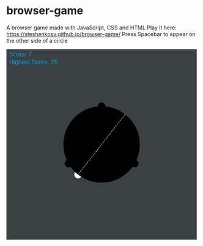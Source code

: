 # browser-game
A browser game made with JavaScript, CSS and HTML
Play it here: https://steshenkosv.github.io/browser-game/
Press Spacebar to appear on the other side of a circle

![Alt text](README_files/pic_1.png?raw=true "Game Play")
